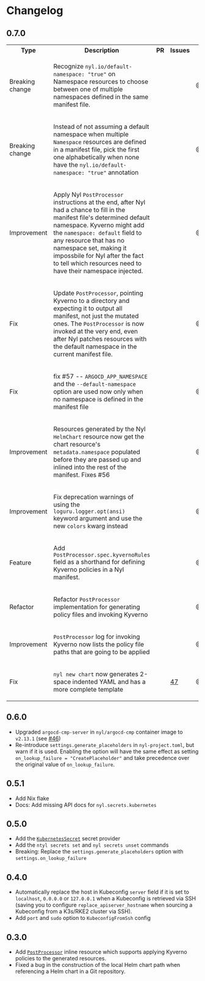 # Changelog

## 0.7.0

<table><tr><th>Type</th><th>Description</th><th>PR</th><th>Issues</th><th>Author</th></tr>
  <tr><td>Breaking change</td><td>

Recognize `nyl.io/default-namespace: "true"` on Namespace resources to choose between one of multiple namespaces defined in the same manifest file.</td><td></td><td></td><td>@NiklasRosenstein</td></tr>
  <tr><td>Breaking change</td><td>

Instead of not assuming a default namespace when multiple `Namespace` resources are defined in a manifest file, pick the first one alphabetically when none have the `nyl.io/default-namespace: "true"` annotation</td><td></td><td></td><td>@NiklasRosenstein</td></tr>
  <tr><td>Improvement</td><td>

Apply Nyl `PostProcessor` instructions at the end, after Nyl had a chance to fill in the manifest file's determined default namespace. Kyverno might add the `namespace: default` field to any resource that has no namespace set, making it impossbile for Nyl after the fact to tell which resources need to have their namespace injected.</td><td></td><td></td><td>@NiklasRosenstein</td></tr>
  <tr><td>Fix</td><td>

Update `PostProcessor`, pointing Kyverno to a directory and expecting it to output all manifest, not just the mutated ones. The `PostProcessor` is now invoked at the very end, even after Nyl patches resources with the default namespace in the current manifest file.</td><td></td><td></td><td>@NiklasRosenstein</td></tr>
  <tr><td>Fix</td><td>

fix #57 -- `ARGOCD_APP_NAMESPACE` and the `--default-namespace` option are used now only when no namespace is defined in the manifest file</td><td></td><td></td><td>@NiklasRosenstein</td></tr>
  <tr><td>Improvement</td><td>

Resources generated by the Nyl `HelmChart` resource now get the chart resource's `metadata.namespace` populated before they are passed up and inlined into the rest of the manifest. Fixes #56</td><td></td><td></td><td>@NiklasRosenstein</td></tr>
  <tr><td>Improvement</td><td>

Fix deprecation warnings of using the `loguru.logger.opt(ansi)` keyword argument and use the new `colors` kwarg instead</td><td></td><td></td><td>@NiklasRosenstein</td></tr>
  <tr><td>Feature</td><td>

Add `PostProcessor.spec.kyvernoRules` field as a shorthand for defining Kyverno policies in a Nyl manifest.</td><td></td><td></td><td>@NiklasRosenstein</td></tr>
  <tr><td>Refactor</td><td>

Refactor `PostProcessor` implementation for generating policy files and invoking Kyverno</td><td></td><td></td><td>@NiklasRosenstein</td></tr>
  <tr><td>Improvement</td><td>

`PostProcessor` log for invoking Kyverno now lists the policy file paths that are going to be applied</td><td></td><td></td><td>@NiklasRosenstein</td></tr>
  <tr><td>Fix</td><td>

`nyl new chart` now generates 2-space indented YAML and has a more complete template</td><td></td><td><a href="https://github.com/NiklasRosenstein/nyl/issues/47">47</a></td><td>@NiklasRosenstein</td></tr>
</table>

## 0.6.0

* Upgraded `argocd-cmp-server` in `nyl/argocd-cmp` container image to `v2.13.1` (see [#46](https://github.com/helsing-ai/nyl/pull/46))
* Re-introduce `settings.generate_placeholders` in `nyl-project.toml`, but warn if it is used. Enabling the option will have the
    same effect as setting `on_lookup_failure = "CreatePlaceholder"` and take precedence over the original value of `on_lookup_failure`.

## 0.5.1

* Add Nix flake
* Docs: Add missing API docs for `nyl.secrets.kubernetes`

## 0.5.0

* Add the [`KubernetesSecret`](./reference/configuration/secrets.md#provider-kubernetessecret) secret provider
* Add the `ntyl secrets set` and `nyl secrets unset` commands
* Breaking: Replace the `settings.generate_placeholders` option with `settings.on_lookup_failure`

## 0.4.0

* Automatically replace the host in Kubeconfig `server` field if it is set to `localhost`, `0.0.0.0` or `127.0.0.1`
    when a Kubeconfig is retrieved via SSH (saving you to configure `replace_apiserver_hostname` when sourcing a
    Kubeconfig from a K3s/RKE2 cluster via SSH).
* Add `port` and `sudo` option to `KubeconfigFromSsh` config

## 0.3.0

* Add [`PostProcessor`](./reference/templating/inlining/postprocessor.md) inline resource which supports applying
    Kyverno policies to the generated resources.
* Fixed a bug in the construction of the local Helm chart path when referencing a Helm chart in a Git repository.
